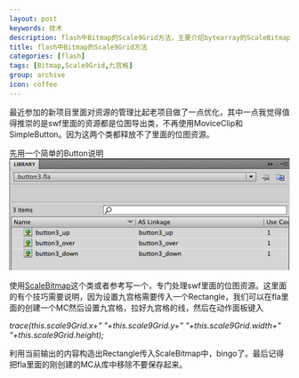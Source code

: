 ```yaml
---
layout: post
keywords: 技术
description: flash中Bitmap的Scale9Grid方法，主要介绍bytearray的ScaleBitmap类
title: flash中Bitmap的Scale9Grid方法
categories: [flash]
tags: [Bitmap,Scale9Grid,九宫格]
group: archive
icon: coffee
---
```

最近参加的新项目里面对资源的管理比起老项目做了一点优化，其中一点我觉得值得推崇的是swf里面的资源都是位图导出类，不再使用MoviceClip和SimpleButton。因为这两个类都释放不了里面的位图资源。

先用一个简单的Button说明
![Input](/image/post/bitmap-scale9grid-flash-labrary.png)

使用[ScaleBitmap](http://www.bytearray.org/?p=118)这个类或者参考写一个，专门处理swf里面的位图资源。这里面的有个技巧需要说明，因为设置九宫格需要传入一个Rectangle，我们可以在fla里面的创建一个MC然后设置九宫格，拉好九宫格的线，然后在动作面板键入


*trace(this.scale9Grid.x+" "+this.scale9Grid.y+" "+this.scale9Grid.width+" "+this.scale9Grid.height);*


利用当前输出的内容构造出Rectangle传入ScaleBitmap中，bingo了。最后记得把fla里面的刚创建的MC从库中移除不要保存起来。
